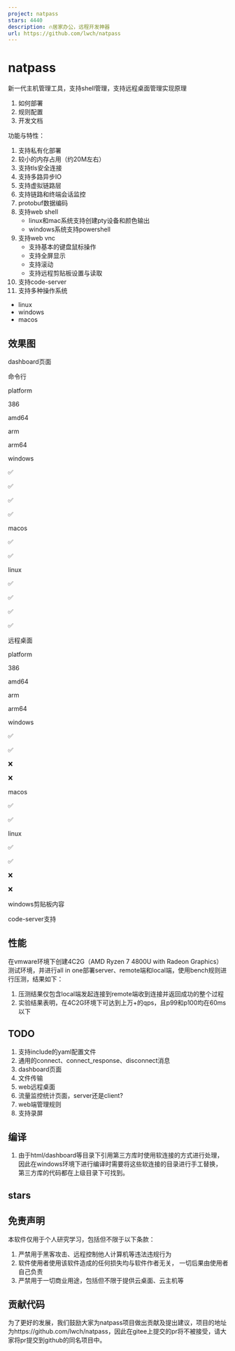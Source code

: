 ```yaml
---
project: natpass
stars: 4440
description: 🔥居家办公，远程开发神器
url: https://github.com/lwch/natpass
---
```


natpass
=======

新一代主机管理工具，支持shell管理，支持远程桌面管理实现原理

1.  如何部署
2.  规则配置
3.  开发文档

功能与特性：

1.  支持私有化部署
2.  较小的内存占用（约20M左右）
3.  支持tls安全连接
4.  支持多路异步IO
5.  支持虚拟链路层
6.  支持链路和终端会话监控
7.  protobuf数据编码
8.  支持web shell
    -   linux和mac系统支持创建pty设备和颜色输出
    -   windows系统支持powershell
9.  支持web vnc
    -   支持基本的键盘鼠标操作
    -   支持全屏显示
    -   支持滚动
    -   支持远程剪贴板设置与读取
10.  支持code-server
11.  支持多种操作系统

-   linux
-   windows
-   macos

效果图
---

dashboard页面

命令行

platform

386

amd64

arm

arm64

windows

✅

✅

✅

✅

macos

✅

✅

linux

✅

✅

✅

✅

远程桌面

platform

386

amd64

arm

arm64

windows

✅

✅

❌

❌

macos

✅

✅

linux

✅

✅

❌

❌

windows剪贴板内容

code-server支持

性能
--

在vmware环境下创建4C2G（AMD Ryzen 7 4800U with Radeon Graphics）测试环境，并进行all in one部署server、remote端和local端，使用bench规则进行压测，结果如下：

1.  压测结果仅包含local端发起连接到remote端收到连接并返回成功的整个过程
2.  实验结果表明，在4C2G环境下可达到上万+的qps，且p99和p100均在60ms以下

TODO
----

1.  支持include的yaml配置文件
2.  通用的connect、connect\_response、disconnect消息
3.  dashboard页面
4.  文件传输
5.  web远程桌面
6.  流量监控统计页面，server还是client?
7.  web端管理规则
8.  支持录屏

编译
--

1.  由于html/dashboard等目录下引用第三方库时使用软连接的方式进行处理， 因此在windows环境下进行编译时需要将这些软连接的目录进行手工替换， 第三方库的代码都在上级目录下可找到。

stars
-----

免责声明
----

本软件仅用于个人研究学习，包括但不限于以下条款：

1.  严禁用于黑客攻击、远程控制他人计算机等违法违规行为
2.  软件使用者使用该软件造成的任何损失均与软件作者无关， 一切后果由使用者自己负责
3.  严禁用于一切商业用途，包括但不限于提供云桌面、云主机等

贡献代码
----

为了更好的发展，我们鼓励大家为natpass项目做出贡献及提出建议，项目的地址为https://github.com/lwch/natpass，因此在gitee上提交的pr将不被接受，请大家将pr提交到github的同名项目中。
